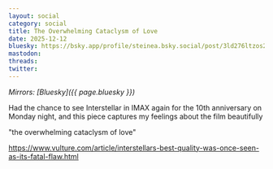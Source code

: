 ```yaml
---
layout: social
category: social
title: The Overwhelming Cataclysm of Love
date: 2025-12-12
bluesky: https://bsky.app/profile/steinea.bsky.social/post/3ld276ltzos26
mastodon:
threads:
twitter:
---
```


*Mirrors: [Bluesky]({{ page.bluesky }})*

Had the chance to see Interstellar in IMAX again for the 10th anniversary on Monday night, and this piece captures my feelings about the film beautifully

"the overwhelming cataclysm of love"

<https://www.vulture.com/article/interstellars-best-quality-was-once-seen-as-its-fatal-flaw.html>
